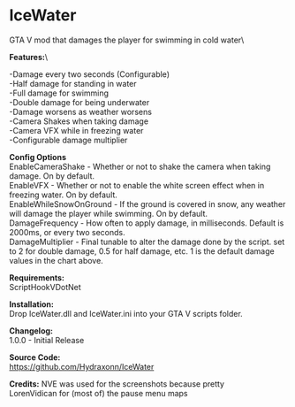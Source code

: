 # IceWater
GTA V mod that damages the player for swimming in cold water\

<b>Features:</b>\

-Damage every two seconds (Configurable)\
-Half damage for standing in water\
-Full damage for swimming\
-Double damage for being underwater\
-Damage worsens as weather worsens\
-Camera Shakes when taking damage\
-Camera VFX while in freezing water\
-Configurable damage multiplier

<b>Config Options</b>\
EnableCameraShake - Whether or not to shake the camera when taking damage. On by default.\
EnableVFX - Whether or not to enable the white screen effect when in freezing water. On by default.\
EnableWhileSnowOnGround - If the ground is covered in snow, any weather will damage the player while swimming. On by default.\
DamageFrequency - How often to apply damage, in milliseconds. Default is 2000ms, or every two seconds.\
DamageMultiplier - Final tunable to alter the damage done by the script. set to 2 for double damage, 0.5 for half damage, etc. 1 is the default damage values in the chart above.

<b>Requirements:</b>\
ScriptHookVDotNet

<b>Installation:</b>\
Drop IceWater.dll and IceWater.ini into your GTA V scripts folder.


<b>Changelog:</b>\
1.0.0 - Initial Release

<b>Source Code:</b>\
https://github.com/Hydraxonn/IceWater

<b>Credits:</b>
NVE was used for the screenshots because pretty\
LorenVidican for (most of) the pause menu maps